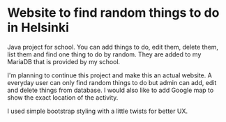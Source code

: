 # Website to find random things to do in Helsinki
Java project for school. You can add things to do, edit them, delete them, list them and find one thing to do by random. They are added to my MariaDB that is provided by my school. 

I'm planning to continue this project and make this an actual website. A everyday user can only find random things to do but admin can add, edit and delete things from database. I would also like to add Google map to show the exact location of the activity.

I used simple bootstrap styling with a little twists for better UX.
